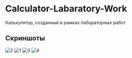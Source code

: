 # Calculator-Labaratory-Work
Калькулятор, созданный в рамках лабораторных работ

## Скриншоты
![2](https://github.com/Pomge/Calculator-Labaratory-Work/assets/33260275/69869904-b63f-43aa-b520-4149505599e7)
![1](https://github.com/Pomge/Calculator-Labaratory-Work/assets/33260275/95bcf43e-88ad-4615-8664-876cdca10dec)
![3](https://github.com/Pomge/Calculator-Labaratory-Work/assets/33260275/2b3b837b-3baa-45de-8b75-11d05ca9996b)
![4](https://github.com/Pomge/Calculator-Labaratory-Work/assets/33260275/6dee86a5-c307-412c-9a99-613fef5545f3)
